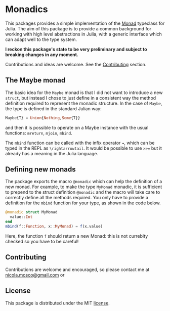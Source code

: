 # Monadics

This packages provides a simple implementation of the [Monad](https://https://en.wikipedia.org/wiki/Monad_%28functional_programming%29)
typeclass for Julia. The aim of this package is to provide a common background
for working with high level abstractions in Julia, with a
generic interface which can adapt well to the type system.

**I reckon this package's state to be very preliminary and
subject to breaking changes in any moment.**

Contributions and ideas are welcome.
See the [Contributing](#contributing) section.

## The Maybe monad

The basic idea for the `Maybe` monad is that I
did not want to introduce a new `struct`, but instead I
chose to just define in a consistent way the method
definition required to represent the monadic structure. In
the case of `Maybe`, the type is defined in the standard
Julian way:

```julia
Maybe{T} = Union{Nothing,Some{T}}
```
and then it is possible to operate on a Maybe instance with
the usual functions: `mreturn`, `mjoin`, `mbind`.

The `mbind` function can be called with the infix operator
`↣`, which can be typed in the REPL as `\rightarrowtail`. It
would be possible to use `>>=` but it already has a meaning
in the  Julia language.

## Defining new monads

The package exports the macro `@monadic` which can help the
definition of a new monad. For example, to make the type
`MyMonad` monadic, it is sufficient to prepend to the struct
definition `@monadic` and the macro will take care to
correctly define all the methods required.
You only have to provide a definition for the `mbind`
function for your type, as shown in the code below.

```julia
@monadic struct MyMonad
  value::Int
end
mbind(f::Function, x::MyMonad) = f(x.value)
```

Here, the function `f` should return a new Monad: this is
not curreblty checked so you have to be careful!

## Contributing

Contributions are welcome and encouraged, so please contact
me at nicola.mosco@gmail.com or

## License

This package is distributed under the MIT [license](./LICENSE).
